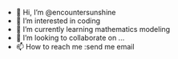 - 👋 Hi, I’m @encountersunshine
- 👀 I’m interested in coding
- 🌱 I’m currently learning mathematics modeling
- 💞️ I’m looking to collaborate on ...
- 📫 How to reach me :send me email

<!---
encountersunshine/encountersunshine is a ✨ special ✨ repository because its `README.md` (this file) appears on your GitHub profile.
You can click the Preview link to take a look at your changes.
--->

